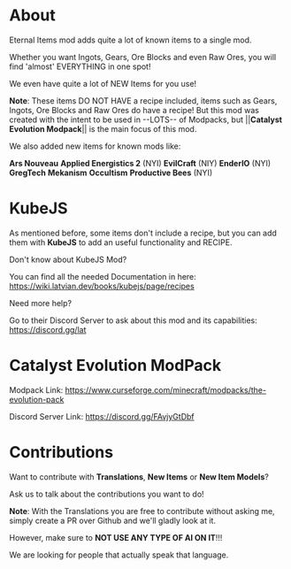 
About
=======

Eternal Items mod adds quite a lot of known items to a single mod.

Whether you want Ingots, Gears, Ore Blocks and even Raw Ores, you will find 'almost' EVERYTHING in one spot!

We even have quite a lot of NEW Items for you use!

**Note**: These items DO NOT HAVE a recipe included, items such as Gears, Ingots, Ore Blocks and Raw Ores do have a recipe!
But this mod was created with the intent to be used in --LOTS-- of Modpacks, but ||**Catalyst Evolution Modpack**|| is the main focus of this mod.

We also added new items for known mods like:

**Ars Nouveau**
**Applied Energistics 2** (NYI)
**EvilCraft** (NIY)
**EnderIO** (NYI)
**GregTech**
**Mekanism**
**Occultism**
**Productive Bees** (NYI)

KubeJS
============

As mentioned before, some items don't include a recipe, but you can add them with **KubeJS** to add an useful functionality and RECIPE.

Don't know about KubeJS Mod?

You can find all the needed Documentation in here: https://wiki.latvian.dev/books/kubejs/page/recipes

Need more help?

Go to their Discord Server to ask about this mod and its capabilities: https://discord.gg/lat

Catalyst Evolution ModPack
==========

Modpack Link: https://www.curseforge.com/minecraft/modpacks/the-evolution-pack

Discord Server Link: https://discord.gg/FAvjyGtDbf

Contributions
==========

Want to contribute with **Translations**, **New Items** or **New Item Models**?

Ask us to talk about the contributions you want to do!

**Note**: With the Translations you are free to contribute without asking me, simply create a PR over Github and we'll gladly look at it.

However, make sure to **NOT USE ANY TYPE OF AI ON IT**!!!

We are looking for people that actually speak that language.
